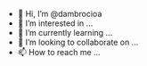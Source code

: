- 👋 Hi, I’m @dambrocioa
- 👀 I’m interested in ...
- 🌱 I’m currently learning ...
- 💞️ I’m looking to collaborate on ...
- 📫 How to reach me ...

<!---
dambrocioa/dambrocioa is a ✨ special ✨ repository because its `README.md` (this file) appears on your GitHub profile.
You can click the Preview link to take a look at your changes.
--->
